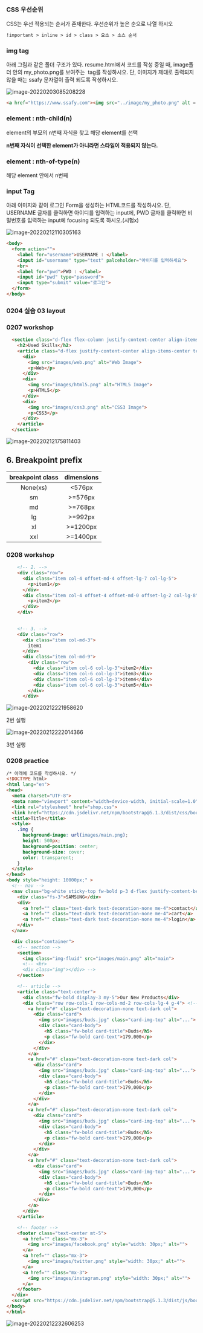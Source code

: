 ### CSS 우선순위

CSS는 우선 적용되는 순서가 존재한다. 우선순위가 높은 순으로 나열 하시오

```html
!important > inline > id > class > 요소 > 소스 순서
```



### img tag

아래 그림과 같은 폴더 구조가 있다. resume.html에서 코드를 작성 중일 때, image폴더 안의 my_photo.png를 보여주는 <img> tag를 작성하시오.
단, 이미지가 제대로 출력되지 않을 때는 ssafy 문자열이 출력 되도록 작성하시오.

![image-20220203085208228](오답노트_web.assets/image-20220203085208228.png)

```html
<a href="https://www.ssafy.com"><img src="../image/my_photo.png" alt = "ssafy"></a>
```



### element : nth-child(n)

element의 부모의 n번째 자식을 찾고 해당 element를 선택

**n번째 자식이 선택한 element가 아니라면 스타일이 적용되지 않는다.**

### element : nth-of-type(n)

해당 element 안에서 n번째



### input Tag

아래 이미지와 같이 로그인 Form을 생성하는 HTML코드를 작성하시오.
단, USERNAME 글자를 클릭하면 아이디를 입력하는 input에, PWD 글자를 클릭하면
비밀번호를 입력하는 input에 focusing 되도록 하시오.(시험x)

![image-20220212110305163](오답노트_web.assets/image-20220212110305163.png)

```html
<body>
  <form	action="">
    <label for="username">USERNAME : </label>
    <input id="username" type="text" palceholder="아이디를 입력하세요">
    <br>
    <label for="pwd">PWD : </label>
    <input id="pwd" type="password">
    <input type="submit" value="로그인">
  </form>
</body>
```



### 0204 실습 03 layout



### 0207 workshop

```html
  <section class="d-flex flex-column justify-content-center align-items-center py-5 my-5">
    <h2>Used Skills</h2>
    <article class="d-flex justify-content-center align-items-center text-center text-primary">
      <div>
        <img src="images/web.png" alt="Web Image">
        <p>Web</p>
      </div>
      <div>
        <img src="images/html5.png" alt="HTML5 Image">
        <p>HTML5</p>
      </div>
      <div>
        <img src="images/css3.png" alt="CSS3 Image">
        <p>CSS3</p>
      </div>
    </article>
  </section>
```

![image-20220212175811403](오답노트_web.assets/image-20220212175811403.png)







## 6. Breakpoint prefix

| breakpoint class | dimensions |
| :--------------: | :--------: |
|     None(xs)     |   <576px   |
|        sm        |  >=576px   |
|        md        |  >=768px   |
|        lg        |  >=992px   |
|        xl        |  >=1200px  |
|       xxl        |  >=1400px  |



### 0208 workshop

```html
    <!-- 2. -->
    <div class="row">
      <div class="item col-4 offset-md-4 offset-lg-7 col-lg-5">
        <p>item1</p>
      </div>
      <div class="item col-4 offset-4 offset-md-0 offset-lg-2 col-lg-8">
        <p>item2</p>
      </div>
    </div>
    

    <!-- 3. -->
    <div class="row">
      <div class="item col-md-3">
        item1
      </div>
      <div class="item col-md-9">
        <div class="row">
          <div class="item col-6 col-lg-3">item2</div>
          <div class="item col-6 col-lg-3">item3</div>
          <div class="item col-6 col-lg-3">item4</div>
          <div class="item col-6 col-lg-3">item5</div>
        </div>
      </div>
```

![image-20220212221958620](오답노트_web.assets/image-20220212221958620.png)

2번 실행



![image-20220212222014366](오답노트_web.assets/image-20220212222014366.png)

3번 실행



### 0208 practice

```html
/* 아래에 코드를 작성하시오. */
<!DOCTYPE html>
<html lang="en">
<head>
  <meta charset="UTF-8">
  <meta name="viewport" content="width=device-width, initial-scale=1.0">
  <link rel="stylesheet" href="shop.css">
  <link href="https://cdn.jsdelivr.net/npm/bootstrap@5.1.3/dist/css/bootstrap.min.css" rel="stylesheet" integrity="sha384-1BmE4kWBq78iYhFldvKuhfTAU6auU8tT94WrHftjDbrCEXSU1oBoqyl2QvZ6jIW3" crossorigin="anonymous">
  <title>Title</title>
  <style>
    .img {
      background-image: url(images/main.png);
      height: 500px;
      background-position: center;
      background-size: cover;
      color: transparent;
    }
  </style>
</head>
<body style="height: 10000px;" >
  <!-- nav -->
  <nav class="bg-white sticky-top fw-bold p-3 d-flex justify-content-between align-items-center">
    <div class="fs-3">SAMSUNG</div>
    <div>
      <a href="" class="text-dark text-decoration-none me-4">contact</a>
      <a href="" class="text-dark text-decoration-none me-4">cart</a>
      <a href="" class="text-dark text-decoration-none me-4">login</a>
    </div>
  </nav>

  <div class="container">
    <!-- section -->
    <section>
      <img class="img-fluid" src="images/main.png" alt="main">
      <!-- <hr>
      <div class="img"></div> -->
    </section>

    <!-- article -->
    <article class="text-center">
      <div class="fw-bold display-3 my-5">Our New Products</div>
      <div class="row row-cols-1 row-cols-md-2 row-cols-lg-4 g-4"> <!--row-cols-md-2 : 너비가 768px 이상, 992px 미만인 경우 행당 2개-->
        <a href="#" class="text-decoration-none text-dark col">
          <div class="card">
            <img src="images/buds.jpg" class="card-img-top" alt="...">
            <div class="card-body">
              <h5 class="fw-bold card-title">Buds</h5>
              <p class="fw-bold card-text">179,000</p>
            </div>
          </div>
        </a>
        <a href="#" class="text-decoration-none text-dark col">
          <div class="card">
            <img src="images/buds.jpg" class="card-img-top" alt="...">
            <div class="card-body">
              <h5 class="fw-bold card-title">Buds</h5>
              <p class="fw-bold card-text">179,000</p>
            </div>
          </div>
        </a>
        <a href="#" class="text-decoration-none text-dark col">
          <div class="card">
            <img src="images/buds.jpg" class="card-img-top" alt="...">
            <div class="card-body">
              <h5 class="fw-bold card-title">Buds</h5>
              <p class="fw-bold card-text">179,000</p>
            </div>
          </div>
        </a>
        <a href="#" class="text-decoration-none text-dark col">
          <div class="card">
            <img src="images/buds.jpg" class="card-img-top" alt="...">
            <div class="card-body">
              <h5 class="fw-bold card-title">Buds</h5>
              <p class="fw-bold card-text">179,000</p>
            </div>
          </div>
        </a>
      </div>
    </article>

    <!-- footer -->
    <footer class="text-center mt-5">
      <a href="" class="mx-3">
        <img src="images/facebook.png" style="width: 30px;" alt="">
      </a>
      <a href="" class="mx-3">
        <img src="images/twitter.png" style="width: 30px;" alt="">
      </a>
      <a href="" class="mx-3">
        <img src="images/instagram.png" style="width: 30px;" alt="">
      </a>
    </footer>
  </div>
  <script src="https://cdn.jsdelivr.net/npm/bootstrap@5.1.3/dist/js/bootstrap.bundle.min.js" integrity="sha384-ka7Sk0Gln4gmtz2MlQnikT1wXgYsOg+OMhuP+IlRH9sENBO0LRn5q+8nbTov4+1p" crossorigin="anonymous"></script>
</body>
</html>

```

![image-20220212232606253](오답노트_web.assets/image-20220212232606253.png)
